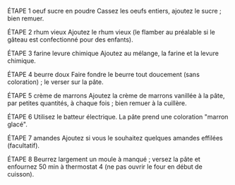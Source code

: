 ÉTAPE 1
oeuf
sucre en poudre
Cassez les oeufs entiers, ajoutez le sucre ; bien remuer.

ÉTAPE 2
rhum vieux
Ajoutez le rhum vieux (le flamber au préalable si le gâteau est confectionné pour des enfants).

ÉTAPE 3
farine
levure chimique
Ajoutez au mélange, la farine et la levure chimique.

ÉTAPE 4
beurre doux
Faire fondre le beurre tout doucement (sans coloration) ; le verser sur la pâte.

ÉTAPE 5
crème de marrons
Ajoutez la crème de marrons vanillée à la pâte, par petites quantités, à chaque fois ; bien remuer à la cuillère.

ÉTAPE 6
Utilisez le batteur électrique. La pâte prend une coloration "marron glacé".

ÉTAPE 7
amandes
Ajoutez si vous le souhaitez quelques amandes effilées (facultatif).

ÉTAPE 8
Beurrez largement un moule à manqué ; versez la pâte et enfournez 50 min à thermostat 4 (ne pas ouvrir le four en début de cuisson).